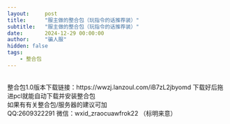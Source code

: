 ```yaml
---
layout:     post
title:      "服主做的整合包（玩指令的话推荐装）"
subtitle:   "服主做的整合包（玩指令的话推荐装）"
date:       2024-12-29 00:00:00
author:     "骗人服"
hidden: false
tags:
    - 整合包
---
```

<div>
    <br>整合包1.0版本下载链接：https://wwzj.lanzoul.com/iB7zL2jbyomd 下载好后拖进pcl就能自动下载并安装整合包
	<br>如果有有关整合包/服务器的建议可加
	<br>QQ:2609322291 微信：wxid_zraocuawfrok22 （标明来意）